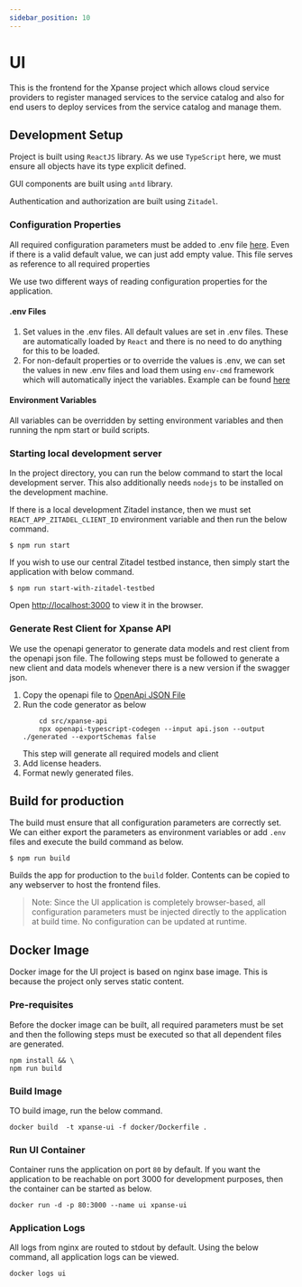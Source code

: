 ```yaml
---
sidebar_position: 10
---
```

# UI

This is the frontend for the Xpanse project which allows cloud service providers to register managed services to the
service catalog and also for end users to deploy services from the service catalog and manage them.

## Development Setup

Project is built using `ReactJS` library. As we use `TypeScript` here, we must ensure all objects have its type explicit
defined.

GUI components are built using `antd` library.

Authentication and authorization are built using `Zitadel`.

### Configuration Properties

All required configuration parameters must be added to .env
file [here](https://github.com/eclipse-xpanse/xpanse-ui/blob/main/.env). Even if there is a valid
default value, we can just add empty value. This file serves as reference to all required properties

We use two different ways of reading configuration properties for the application.

#### .env Files

1. Set values in the .env files.
   All default values are set in .env files.
   These are automatically loaded by `React` and there is no need to do anything for this to be loaded.
2. For non-default properties or to override the values is .env, we can set the values in new .env files and load them
   using `env-cmd` framework which will automatically inject the variables.
   Example can be
   found [here](https://github.com/eclipse-xpanse/xpanse-ui/blob/main/package.json#L20)

#### Environment Variables

All variables can be overridden by setting environment variables and then running the npm start or build scripts.

### Starting local development server

In the project directory, you can run the below command to start the local development server. This also additionally
needs `nodejs` to be installed on the development machine.

If there is a local development Zitadel instance, then we must set `REACT_APP_ZITADEL_CLIENT_ID` environment variable
and then run the below command.

```shell
$ npm run start
```

If you wish to use our central Zitadel testbed instance, then simply start the application with below command.

```shell
$ npm run start-with-zitadel-testbed
```

Open [http://localhost:3000](http://localhost:3000) to view it in the browser.

### Generate Rest Client for Xpanse API

We use the openapi generator to generate data models and rest client from the openapi json file.
The following steps must be followed to generate a new client and data models whenever there is a new version if the
swagger json.

1. Copy the openapi file to [OpenApi JSON File](src/xpanse-api/api.json)
2. Run the code generator as below
    ```shell
        cd src/xpanse-api
        npx openapi-typescript-codegen --input api.json --output ./generated --exportSchemas false
    ```
    This step will generate all required models and client
3. Add license headers.
4. Format newly generated files.

## Build for production

The build must ensure that all configuration parameters are correctly set.
We can either export the parameters as environment variables or add `.env` files and execute the build command as below.

```shell
$ npm run build
```

Builds the app for production to the `build` folder. Contents can be copied to any webserver to host the frontend files.

> Note: Since the UI application is completely browser-based, all configuration parameters must be injected directly to
> the application at build time. No configuration can be updated at runtime.

## Docker Image

Docker image for the UI project is based on nginx base image. This is because the project only serves static content.

### Pre-requisites

Before the docker image can be built, all required parameters must be set and then the following steps must be
executed so that all dependent files are generated.

```shell
npm install && \
npm run build
```

### Build Image

TO build image, run the below command.

```shell
docker build  -t xpanse-ui -f docker/Dockerfile .
```

### Run UI Container

Container runs the application on port `80` by default. If you want the application to be reachable on port 3000 for
development purposes, then the container can be started as below.

```shell
docker run -d -p 80:3000 --name ui xpanse-ui
```

### Application Logs

All logs from nginx are routed to stdout by default. Using the below command, all application logs can be viewed.

```shell
docker logs ui
```
